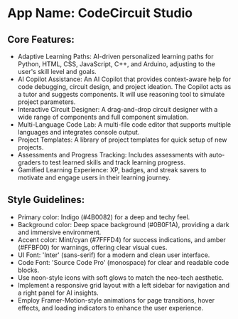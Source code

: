 # **App Name**: CodeCircuit Studio

## Core Features:

- Adaptive Learning Paths: AI-driven personalized learning paths for Python, HTML, CSS, JavaScript, C++, and Arduino, adjusting to the user's skill level and goals.
- AI Copilot Assistance: An AI Copilot that provides context-aware help for code debugging, circuit design, and project ideation. The Copilot acts as a tutor and suggests components. It will use reasoning tool to simulate project parameters.
- Interactive Circuit Designer: A drag-and-drop circuit designer with a wide range of components and full component simulation.
- Multi-Language Code Lab: A multi-file code editor that supports multiple languages and integrates console output.
- Project Templates: A library of project templates for quick setup of new projects.
- Assessments and Progress Tracking: Includes assessments with auto-graders to test learned skills and track learning progress.
- Gamified Learning Experience: XP, badges, and streak savers to motivate and engage users in their learning journey.

## Style Guidelines:

- Primary color: Indigo (#4B0082) for a deep and techy feel.
- Background color: Deep space background (#0B0F1A), providing a dark and immersive environment.
- Accent color: Mint/cyan (#7FFFD4) for success indications, and amber (#FFBF00) for warnings, offering clear visual cues.
- UI Font: 'Inter' (sans-serif) for a modern and clean user interface.
- Code Font: 'Source Code Pro' (monospace) for clear and readable code blocks.
- Use neon-style icons with soft glows to match the neo-tech aesthetic.
- Implement a responsive grid layout with a left sidebar for navigation and a right panel for AI insights.
- Employ Framer-Motion-style animations for page transitions, hover effects, and loading indicators to enhance the user experience.